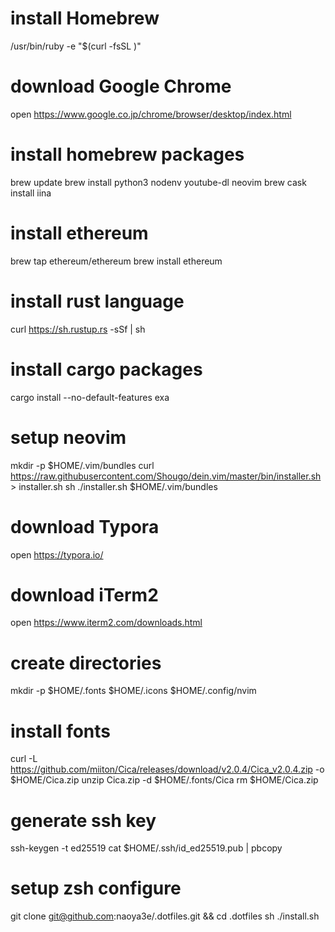 # install Homebrew
/usr/bin/ruby -e "$(curl -fsSL )"

# download Google Chrome
open https://www.google.co.jp/chrome/browser/desktop/index.html

# install homebrew packages
brew update
brew install python3 nodenv youtube-dl neovim
brew cask install iina

# install ethereum
brew tap ethereum/ethereum
brew install ethereum

# install rust language
curl https://sh.rustup.rs -sSf | sh

# install cargo packages
cargo install --no-default-features exa

# setup neovim
mkdir -p $HOME/.vim/bundles
curl https://raw.githubusercontent.com/Shougo/dein.vim/master/bin/installer.sh > installer.sh
sh ./installer.sh $HOME/.vim/bundles

# download Typora
open https://typora.io/

# download iTerm2
open https://www.iterm2.com/downloads.html

# create directories
mkdir -p $HOME/.fonts $HOME/.icons $HOME/.config/nvim

# install fonts
curl -L https://github.com/miiton/Cica/releases/download/v2.0.4/Cica_v2.0.4.zip -o $HOME/Cica.zip
unzip Cica.zip -d $HOME/.fonts/Cica
rm $HOME/Cica.zip

# generate ssh key
ssh-keygen -t ed25519
cat $HOME/.ssh/id_ed25519.pub | pbcopy

# setup zsh configure
git clone git@github.com:naoya3e/.dotfiles.git && cd .dotfiles
sh ./install.sh
